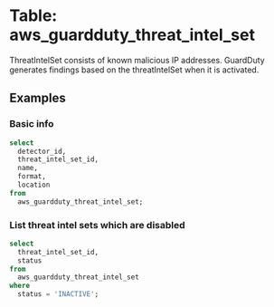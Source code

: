 # Table: aws_guardduty_threat_intel_set

ThreatIntelSet consists of known malicious IP addresses. GuardDuty generates findings based on the threatIntelSet when it is activated.

## Examples

### Basic info

```sql
select
  detector_id,
  threat_intel_set_id,
  name,
  format,
  location
from
  aws_guardduty_threat_intel_set;
```


### List threat intel sets which are disabled

```sql
select
  threat_intel_set_id,
  status
from
  aws_guardduty_threat_intel_set
where
  status = 'INACTIVE';
```


